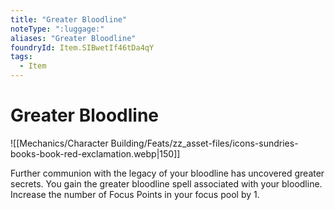 ```yaml
---
title: "Greater Bloodline"
noteType: ":luggage:"
aliases: "Greater Bloodline"
foundryId: Item.SIBwetIf46tDa4qY
tags:
  - Item
---
```


# Greater Bloodline
![[Mechanics/Character Building/Feats/zz_asset-files/icons-sundries-books-book-red-exclamation.webp|150]]

Further communion with the legacy of your bloodline has uncovered greater secrets. You gain the greater bloodline spell associated with your bloodline. Increase the number of Focus Points in your focus pool by 1.
